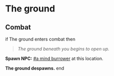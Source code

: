 # The ground







## Combat

if The ground enters combat  then


>*The ground beneath you begins to open up.*


**Spawn NPC:**  [\#a mind burrower](/npc/173003) at this location.


**The ground despawns.**
end
